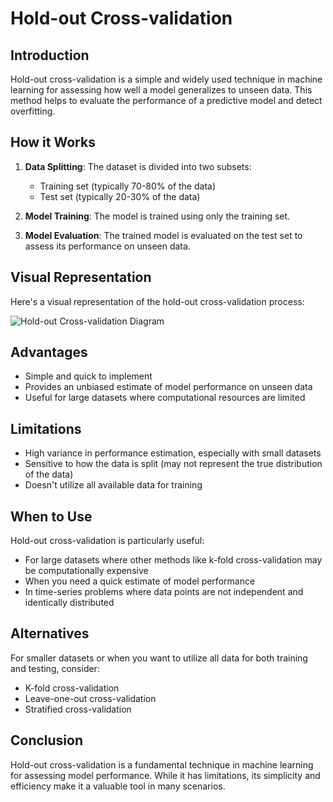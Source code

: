 # Hold-out Cross-validation

## Introduction

Hold-out cross-validation is a simple and widely used technique in machine learning for assessing how well a model generalizes to unseen data. This method helps to evaluate the performance of a predictive model and detect overfitting.

## How it Works

1. **Data Splitting**: The dataset is divided into two subsets:
   - Training set (typically 70-80% of the data)
   - Test set (typically 20-30% of the data)

2. **Model Training**: The model is trained using only the training set.

3. **Model Evaluation**: The trained model is evaluated on the test set to assess its performance on unseen data.

## Visual Representation

Here's a visual representation of the hold-out cross-validation process:

![Hold-out Cross-validation Diagram](holdout-cross-validation-diagram.svg)

## Advantages

- Simple and quick to implement
- Provides an unbiased estimate of model performance on unseen data
- Useful for large datasets where computational resources are limited

## Limitations

- High variance in performance estimation, especially with small datasets
- Sensitive to how the data is split (may not represent the true distribution of the data)
- Doesn't utilize all available data for training

## When to Use

Hold-out cross-validation is particularly useful:

- For large datasets where other methods like k-fold cross-validation may be computationally expensive
- When you need a quick estimate of model performance
- In time-series problems where data points are not independent and identically distributed

## Alternatives

For smaller datasets or when you want to utilize all data for both training and testing, consider:

- K-fold cross-validation
- Leave-one-out cross-validation
- Stratified cross-validation

## Conclusion

Hold-out cross-validation is a fundamental technique in machine learning for assessing model performance. While it has limitations, its simplicity and efficiency make it a valuable tool in many scenarios.

